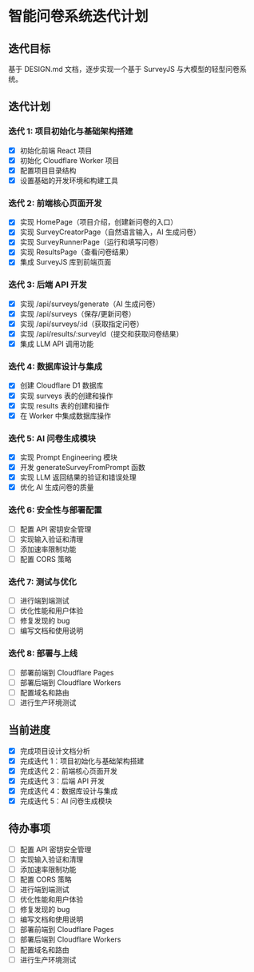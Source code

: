 # 智能问卷系统迭代计划

## 迭代目标
基于 DESIGN.md 文档，逐步实现一个基于 SurveyJS 与大模型的轻型问卷系统。

## 迭代计划

### 迭代 1: 项目初始化与基础架构搭建
- [x] 初始化前端 React 项目
- [x] 初始化 Cloudflare Worker 项目
- [x] 配置项目目录结构
- [x] 设置基础的开发环境和构建工具

### 迭代 2: 前端核心页面开发
- [x] 实现 HomePage（项目介绍，创建新问卷的入口）
- [x] 实现 SurveyCreatorPage（自然语言输入，AI 生成问卷）
- [x] 实现 SurveyRunnerPage（运行和填写问卷）
- [x] 实现 ResultsPage（查看问卷结果）
- [x] 集成 SurveyJS 库到前端页面

### 迭代 3: 后端 API 开发
- [x] 实现 /api/surveys/generate（AI 生成问卷）
- [x] 实现 /api/surveys（保存/更新问卷）
- [x] 实现 /api/surveys/:id（获取指定问卷）
- [x] 实现 /api/results/:surveyId（提交和获取问卷结果）
- [x] 集成 LLM API 调用功能

### 迭代 4: 数据库设计与集成
- [x] 创建 Cloudflare D1 数据库
- [x] 实现 surveys 表的创建和操作
- [x] 实现 results 表的创建和操作
- [x] 在 Worker 中集成数据库操作

### 迭代 5: AI 问卷生成模块
- [x] 实现 Prompt Engineering 模块
- [x] 开发 generateSurveyFromPrompt 函数
- [x] 实现 LLM 返回结果的验证和错误处理
- [x] 优化 AI 生成问卷的质量

### 迭代 6: 安全性与部署配置
- [ ] 配置 API 密钥安全管理
- [ ] 实现输入验证和清理
- [ ] 添加速率限制功能
- [ ] 配置 CORS 策略

### 迭代 7: 测试与优化
- [ ] 进行端到端测试
- [ ] 优化性能和用户体验
- [ ] 修复发现的 bug
- [ ] 编写文档和使用说明

### 迭代 8: 部署与上线
- [ ] 部署前端到 Cloudflare Pages
- [ ] 部署后端到 Cloudflare Workers
- [ ] 配置域名和路由
- [ ] 进行生产环境测试

## 当前进度
- [x] 完成项目设计文档分析
- [x] 完成迭代 1：项目初始化与基础架构搭建
- [x] 完成迭代 2：前端核心页面开发
- [x] 完成迭代 3：后端 API 开发
- [x] 完成迭代 4：数据库设计与集成
- [x] 完成迭代 5：AI 问卷生成模块

## 待办事项
- [ ] 配置 API 密钥安全管理
- [ ] 实现输入验证和清理
- [ ] 添加速率限制功能
- [ ] 配置 CORS 策略
- [ ] 进行端到端测试
- [ ] 优化性能和用户体验
- [ ] 修复发现的 bug
- [ ] 编写文档和使用说明
- [ ] 部署前端到 Cloudflare Pages
- [ ] 部署后端到 Cloudflare Workers
- [ ] 配置域名和路由
- [ ] 进行生产环境测试